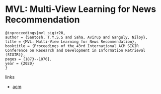 # MVL: Multi-View Learning for News Recommendation

```
@inproceedings{mvl_sigir20,
author = {Santosh, T.Y.S.S and Saha, Avirup and Ganguly, Niloy},
title = {MVL: Multi-View Learning for News Recommendation},
booktitle = {Proceedings of the 43rd International ACM SIGIR Conference on Research and Development in Information Retrieval (SIGIR)},
pages = {1873--1876},
year = {2020}
}
```

links
- [acm](https://dl.acm.org/doi/10.1145/3397271.3401294)
